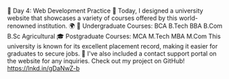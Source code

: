 🚀 Day 4: Web Development Practice 🚀
Today, I designed a university website that showcases a variety of courses offered by this world-renowned institution. 🌍
💼 Undergraduate Courses:
BCA
B.Tech
BBA
B.Com
B.Sc Agricultural
🎓 Postgraduate Courses:
MCA
M.Tech
MBA
M.Com
This university is known for its excellent placement record, making it easier for graduates to secure jobs. 💼
I've also included a contact support portal on the website for any inquiries. Check out my project on GitHub! https://lnkd.in/gDaNwZ-b

